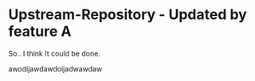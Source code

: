 # Upstream-Repository - Updated by feature A
So.. I think It could be done.

awodijawdawdoijadwawdaw